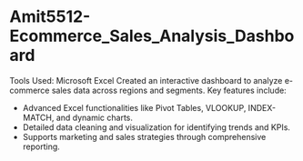 # Amit5512-Ecommerce_Sales_Analysis_Dashboard
Tools Used: Microsoft Excel
Created an interactive dashboard to analyze e-commerce sales data across regions and segments. Key features include:

- Advanced Excel functionalities like Pivot Tables, VLOOKUP, INDEX-MATCH, and dynamic charts.
- Detailed data cleaning and visualization for identifying trends and KPIs.
- Supports marketing and sales strategies through comprehensive reporting.

